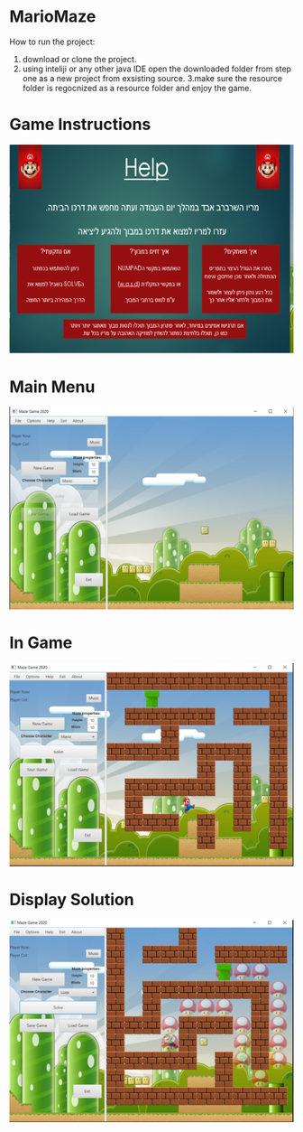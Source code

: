 # MarioMaze



How to run the project:
1. download or clone the project.
2. using inteliji or any other java IDE open the downloaded folder from step one as a new project from exsisting source.
3.make sure the resource folder is regocnized as a resource folder and enjoy the game.

# Game Instructions

![](images/Screenshot_3.png)

# Main Menu
![](images/Screenshot_1.png)

# In Game
![](images/Screenshot_2.png)

# Display Solution 
![](images/Screenshot_5.png)
